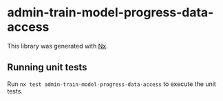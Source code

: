 # admin-train-model-progress-data-access

This library was generated with [Nx](https://nx.dev).

## Running unit tests

Run `nx test admin-train-model-progress-data-access` to execute the unit tests.
